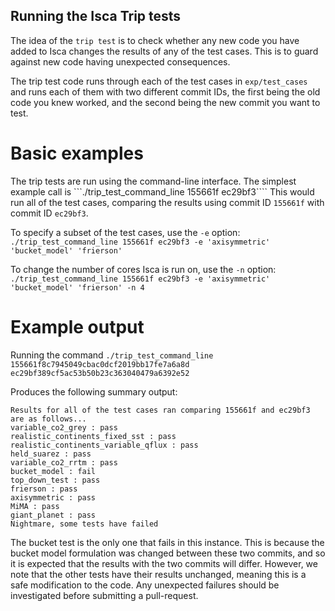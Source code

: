 ## Running the Isca Trip tests

The idea of the `trip test` is to check whether any new code you have added to Isca changes the results of any of the test cases. This is to guard against new code having unexpected consequences.

The trip test code runs through each of the test cases in `exp/test_cases` and runs each of them with two different commit IDs, the first being the old code you knew worked, and the second being the new commit you want to test. 

# Basic examples

The trip tests are run using the command-line interface. The simplest example call is
```./trip_test_command_line 155661f ec29bf3````
This would run all of the test cases, comparing the results using commit ID `155661f` with commit ID `ec29bf3`.

To specify a subset of the test cases, use the `-e` option:
```./trip_test_command_line 155661f ec29bf3 -e 'axisymmetric' 'bucket_model' 'frierson'```

To change the number of cores Isca is run on, use the `-n` option:
```./trip_test_command_line 155661f ec29bf3 -e 'axisymmetric' 'bucket_model' 'frierson' -n 4```

# Example output

Running the command
```./trip_test_command_line 155661f8c7945049cbac0dcf2019bb17fe7a6a8d ec29bf389cf5ac53b50b23c363040479a6392e52```

Produces the following summary output:

```
Results for all of the test cases ran comparing 155661f and ec29bf3 are as follows...
variable_co2_grey : pass
realistic_continents_fixed_sst : pass
realistic_continents_variable_qflux : pass
held_suarez : pass
variable_co2_rrtm : pass
bucket_model : fail
top_down_test : pass
frierson : pass
axisymmetric : pass
MiMA : pass
giant_planet : pass
Nightmare, some tests have failed
```

The bucket test is the only one that fails in this instance. This is because the bucket model formulation was changed between these two commits, and so it is expected that the results with the two commits will differ. However, we note that the other tests have their results unchanged, meaning this is a safe modification to the code. Any unexpected failures should be investigated before submitting a pull-request.